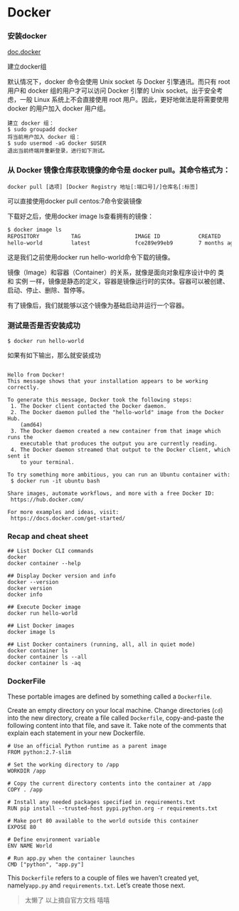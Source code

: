 # Docker

### **安装docker**

[doc.docker](https://docs.docker.com/install/)

建立docker组

默认情况下，docker 命令会使用 Unix socket 与 Docker 引擎通讯。而只有 root 用户和 docker 组的用户才可以访问 Docker 引擎的 Unix socket。出于安全考虑，一般 Linux 系统上不会直接使用 root 用户。因此，更好地做法是将需要使用 docker 的用户加入 docker 用户组。

```text
建立 docker 组：
$ sudo groupadd docker
将当前用户加入 docker 组：
$ sudo usermod -aG docker $USER
退出当前终端并重新登录，进行如下测试。
```

### 从 Docker 镜像仓库获取镜像的命令是 docker pull。其命令格式为： 

```text
docker pull [选项] [Docker Registry 地址[:端口号]/]仓库名[:标签]
```

可以直接使用docker pull centos:7命令安装镜像

下载好之后，使用docker image ls查看拥有的镜像：

```diff
$ docker image ls
REPOSITORY          TAG                 IMAGE ID            CREATED             SIZE
hello-world         latest              fce289e99eb9        7 months ago        1.84kB
```

这是我们之前使用docker run hello-world命令下载的镜像。

镜像（Image）和容器（Container）的关系，就像是面向对象程序设计中的 类 和 实例 一样，镜像是静态的定义，容器是镜像运行时的实体。容器可以被创建、启动、停止、删除、暂停等。

有了镜像后，我们就能够以这个镜像为基础启动并运行一个容器。

### 测试是否是否安装成功

```text
$ docker run hello-world
```

如果有如下输出，那么就安装成功

```text

Hello from Docker!
This message shows that your installation appears to be working correctly.

To generate this message, Docker took the following steps:
 1. The Docker client contacted the Docker daemon.
 2. The Docker daemon pulled the "hello-world" image from the Docker Hub.
    (amd64)
 3. The Docker daemon created a new container from that image which runs the
    executable that produces the output you are currently reading.
 4. The Docker daemon streamed that output to the Docker client, which sent it
    to your terminal.

To try something more ambitious, you can run an Ubuntu container with:
 $ docker run -it ubuntu bash

Share images, automate workflows, and more with a free Docker ID:
 https://hub.docker.com/

For more examples and ideas, visit:
 https://docs.docker.com/get-started/
```

### Recap and cheat sheet <a id="recap-and-cheat-sheet"></a>

```text
## List Docker CLI commands
docker
docker container --help

## Display Docker version and info
docker --version
docker version
docker info

## Execute Docker image
docker run hello-world

## List Docker images
docker image ls

## List Docker containers (running, all, all in quiet mode)
docker container ls
docker container ls --all
docker container ls -aq
```

### DockerFile

These portable images are defined by something called a `Dockerfile`.

Create an empty directory on your local machine. Change directories \(`cd`\) into the new directory, create a file called `Dockerfile`, copy-and-paste the following content into that file, and save it. Take note of the comments that explain each statement in your new Dockerfile.

```text
# Use an official Python runtime as a parent image
FROM python:2.7-slim

# Set the working directory to /app
WORKDIR /app

# Copy the current directory contents into the container at /app
COPY . /app

# Install any needed packages specified in requirements.txt
RUN pip install --trusted-host pypi.python.org -r requirements.txt

# Make port 80 available to the world outside this container
EXPOSE 80

# Define environment variable
ENV NAME World

# Run app.py when the container launches
CMD ["python", "app.py"]
```

This `Dockerfile` refers to a couple of files we haven’t created yet, namely`app.py` and `requirements.txt`. Let’s create those next.

> 太懒了 以上摘自官方文档  嘻嘻


